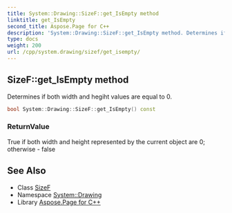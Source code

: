 ```yaml
---
title: System::Drawing::SizeF::get_IsEmpty method
linktitle: get_IsEmpty
second_title: Aspose.Page for C++
description: 'System::Drawing::SizeF::get_IsEmpty method. Determines if both width and hegiht values are equal to 0 in C++.'
type: docs
weight: 200
url: /cpp/system.drawing/sizef/get_isempty/
---
```

## SizeF::get_IsEmpty method


Determines if both width and hegiht values are equal to 0.

```cpp
bool System::Drawing::SizeF::get_IsEmpty() const
```


### ReturnValue

True if both width and height represented by the current object are 0; otherwise - false

## See Also

* Class [SizeF](../)
* Namespace [System::Drawing](../../)
* Library [Aspose.Page for C++](../../../)
